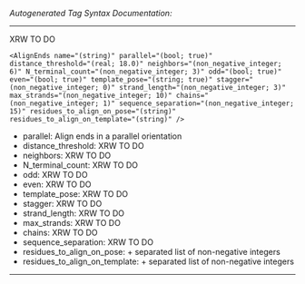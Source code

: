 _Autogenerated Tag Syntax Documentation:_

---
XRW TO DO

```
<AlignEnds name="(string)" parallel="(bool; true)" distance_threshold="(real; 18.0)" neighbors="(non_negative_integer; 6)" N_terminal_count="(non_negative_integer; 3)" odd="(bool; true)" even="(bool; true)" template_pose="(string; true)" stagger="(non_negative_integer; 0)" strand_length="(non_negative_integer; 3)" max_strands="(non_negative_integer; 10)" chains="(non_negative_integer; 1)" sequence_separation="(non_negative_integer; 15)" residues_to_align_on_pose="(string)" residues_to_align_on_template="(string)" />
```

-   parallel: Align ends in a parallel orientation
-   distance_threshold: XRW TO DO
-   neighbors: XRW TO DO
-   N_terminal_count: XRW TO DO
-   odd: XRW TO DO
-   even: XRW TO DO
-   template_pose: XRW TO DO
-   stagger: XRW TO DO
-   strand_length: XRW TO DO
-   max_strands: XRW TO DO
-   chains: XRW TO DO
-   sequence_separation: XRW TO DO
-   residues_to_align_on_pose: + separated list of non-negative integers
-   residues_to_align_on_template: + separated list of non-negative integers

---

